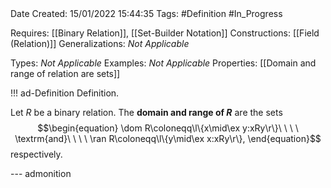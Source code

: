 <br />
<br />

Date Created: 15/01/2022 15:44:35
Tags: #Definition #In_Progress

Requires: [[Binary Relation]], [[Set-Builder Notation]]
Constructions: [[Field (Relation)]]
Generalizations: _Not Applicable_

Types: _Not Applicable_
Examples: _Not Applicable_ 
Properties: [[Domain and range of relation are sets]]

!!! ad-Definition Definition.

Let $R$ be a binary relation. The **domain and range of $R$** are the sets
$$\begin{equation}
    \dom R\coloneqq\l\{x\mid\ex y:xRy\r\}\ \ \ \ \textrm{and}\ \ \ \ \ran R\coloneqq\l\{y\mid\ex x:xRy\r\},
\end{equation}$$
respectively.

--- admonition
